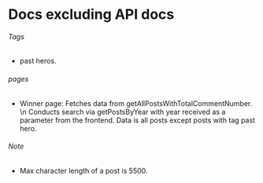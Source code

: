# Docs excluding API docs

###### Tags

- past heros.

###### pages

- Winner page: Fetches data from getAllPostsWithTotalCommentNumber. \n Conducts search via getPostsByYear with year received as a parameter from the frontend. Data is all posts except posts with tag past hero.

###### Note

- Max character length of a post is 5500.
